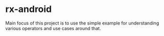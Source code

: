 # rx-android
Main focus of this project is to use the simple example for understanding various operators and use cases around that.
